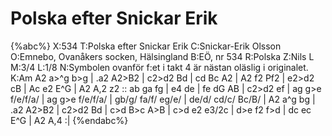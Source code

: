 # Polska efter Snickar Erik

{%abc%}
X:534
T:Polska efter Snickar Erik
C:Snickar-Erik Olsson
O:Emnebo, Ovanåkers socken, Hälsingland
B:EÖ, nr 534
R:Polska
Z:Nils L
M:3/4
L:1/8
N:Symbolen ovanför f:et i takt 4 är nästan oläslig i originalet.
K:Am
A2 a>^g b>g | .a2 A2>B2 | c2>d2 Bd | cd Bc A2 | A2 f2 Pf2 | e2>d2 cB | Ac e2 E^G | A2 A,2 z2 ::
ab ga fg | e4 de | fe dG AB | c2>d2 ef | ag g>e f/e/f/a/ | 
ag g>e f/e/f/a/ | gb/g/ fa/f/ eg/e/ | de/d/ cd/c/ Bc/B/ | A2 a^g bg | .a2 A2>B2 | 
c2>d2 Bd | c>d B>c A>B | c>d e2 e3/2c | d>e f2 f>d | dc ec E^G | A2 A,4 :|
{%endabc%}
